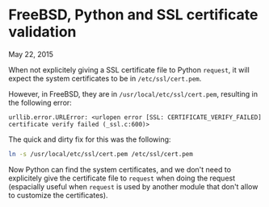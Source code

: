 # FreeBSD, Python and SSL certificate validation
May 22, 2015

When not explicitely giving a SSL certificate file to Python `request`,
it will expect the system certificates to be in `/etc/ssl/cert.pem`.

However, in FreeBSD, they are in `/usr/local/etc/ssl/cert.pem`,
resulting in the following error:

```
urllib.error.URLError: <urlopen error [SSL: CERTIFICATE_VERIFY_FAILED] certificate verify failed (_ssl.c:600)>
```

The quick and dirty fix for this was the following:

```sh
ln -s /usr/local/etc/ssl/cert.pem /etc/ssl/cert.pem
```

Now Python can find the system certificates, and we don't need to
explicitely give the certificate file to `request` when doing the
request (espacially useful when `request` is used by another module that
don't allow to customize the certificates).
